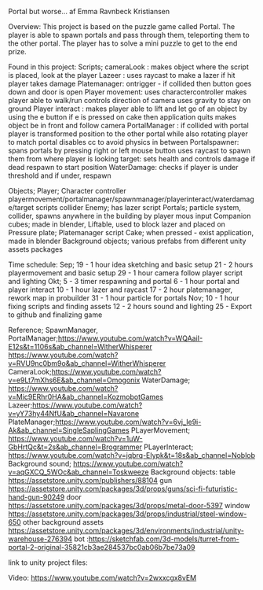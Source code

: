 Portal but worse…
af Emma Ravnbeck Kristiansen

Overview:
This project is based on the puzzle game called Portal. The player is able to spawn portals and pass through them, teleporting them to the other portal. The player has to solve a mini puzzle to get to the end prize.

Found in this project:
Scripts;
cameraLook : 
makes object where the script is placed, look at the player
Lazeer : 
uses raycast to make a lazer if hit player takes damage
Platemanager:
ontrigger - if collided then button goes down and door is open
Player movement: 
uses charactercontroller
makes player able to walk/run
controls direction of camera
uses gravity to stay on ground
Player interact : 
makes player able to lift and let go of an object by using the e button
if e is pressed on cake then application quits
makes object be in front and follow camera
PortalManager : 
if collided with portal player is transformed position to the other portal while also rotating player to match portal
disables cc to avoid physics in between
Portalspawner:
spans portals by pressing right or left mouse button
uses raycast to spawn them from where player is looking
target: 
sets health and controls damage
if dead respawn to start position
WaterDamage:
checks if player is under threshold and if under, respawn

Objects;
Player;
Character controller
playermovement/portalmanager/spawnmanager/playerinteract/waterdamage/target scripts
collider
Enemy; has lazer script
Portals; particle system, collider, spawns anywhere in the building by player mous input
Companion cubes; made in blender, Liftable, used to block lazer and placed on
Pressure plate; Platemanager script
Cake; when pressed - exist application, made in blender
Background objects; various prefabs from different unity assets packages 


Time schedule:
Sep; 
19 - 1 hour idea sketching and basic setup
21 - 2 hours playermovement and basic setup
29 - 1 hour camera follow player script and lighting
Okt;
5 - 3 timer respawning and portal
6 - 1 hour portal and player interact
10 - 1 hour lazer and raycast
17 - 2 hour platemanager, rework map in probuilder
31 - 1 hour particle for portals
Nov;
10 - 1 hour fixing scripts and finding assets
12 - 2 hours sound and lighting
25 - Export to github and finalizing game


Reference;
SpawnManager, PortalManager;https://www.youtube.com/watch?v=WQAaiI-E12s&t=1106s&ab_channel=WitherWhisperer
https://www.youtube.com/watch?v=RVU9nc0bm9o&ab_channel=WitherWhisperer
CameraLook;https://www.youtube.com/watch?v=e9Lt7mXhs6E&ab_channel=Omogonix
WaterDamage; https://www.youtube.com/watch?v=Mic9ERhr0HA&ab_channel=KozmobotGames
Lazeer;https://www.youtube.com/watch?v=yY73hy44NfU&ab_channel=Navarone
PlateManager;https://www.youtube.com/watch?v=6vj_Ie9i-Ak&ab_channel=SingleSaplingGames
PLayerMovement; https://www.youtube.com/watch?v=1uW-GbHrtQc&t=2s&ab_channel=Brogrammer
PLayerInteract; https://www.youtube.com/watch?v=jqbrq-EIypk&t=18s&ab_channel=Noblob
Background sound; https://www.youtube.com/watch?v=aqGXCQ_5WOc&ab_channel=Toskweeze
Background objects:
table https://assetstore.unity.com/publishers/88104
gun https://assetstore.unity.com/packages/3d/props/guns/sci-fi-futuristic-hand-gun-90249
door https://assetstore.unity.com/packages/3d/props/metal-door-5397
window https://assetstore.unity.com/packages/3d/props/industrial/steel-window-650
other background assets https://assetstore.unity.com/packages/3d/environments/industrial/unity-warehouse-276394
bot :https://sketchfab.com/3d-models/turret-from-portal-2-original-35821cb3ae284537bc0ab06b7be73a09


link to unity project files:

Video: https://www.youtube.com/watch?v=2wxxcgx8vEM
